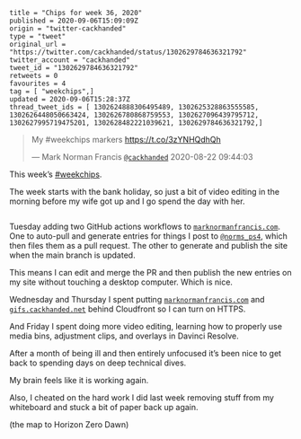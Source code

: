 ```
title = "Chips for week 36, 2020"
published = 2020-09-06T15:09:09Z
origin = "twitter-cackhanded"
type = "tweet"
original_url = "https://twitter.com/cackhanded/status/1302629784636321792"
twitter_account = "cackhanded"
tweet_id = "1302629784636321792"
retweets = 0
favourites = 4
tag = [ "weekchips",]
updated = 2020-09-06T15:28:37Z
thread_tweet_ids = [ 1302624888306495489, 1302625328863555585, 1302626448050663424, 1302626780868759553, 1302627096439795712, 1302627995719475201, 1302628482221039621, 1302629784636321792,]
```

> My #weekchips markers https://t.co/3zYNHQdhQh
> 
> — Mark Norman Francis [`@cackhanded`](https://twitter.com/cackhanded/status/1297107256354504704) 2020-08-22 09:44:03

This week’s [#weekchips](/tags/weekchips/). 

The week starts with the bank holiday, so just a bit of video editing in the morning before my wife got up and I go spend the day with her.

<p class='image'><img src='https://mnf.m17s.net/2020/09/06/EhPa0ZbXcAInGZ-.jpg' alt=''></p>

Tuesday adding two GitHub actions workflows to [`marknormanfrancis.com`](http://marknormanfrancis.com). One to auto-pull and generate entries for things I post to [`@norms_ps4`](https://twitter.com/norms_ps4), which then files them as a pull request. The other to generate and publish the site when the main branch is updated.

 This means I can edit and merge the PR and then publish the new entries on my site without touching a desktop computer. Which is nice.

Wednesday and Thursday I spent putting [`marknormanfrancis.com`](http://marknormanfrancis.com) and [`gifs.cackhanded.net`](http://gifs.cackhanded.net) behind Cloudfront so I can turn on HTTPS.

And Friday I spent doing more video editing, learning how to properly use media bins, adjustment clips, and overlays in Davinci Resolve.

After a month of being ill and then entirely unfocused it’s been nice to get back to spending days on deep technical dives.

My brain feels like it is working again.

Also, I cheated on the hard work I did last week removing stuff from my whiteboard and stuck a bit of paper back up again.

(the map to Horizon Zero Dawn)

<p class='image'><img src='https://mnf.m17s.net/2020/09/06/EhPe3q3XYAIHZOV.jpg' alt=''></p>

